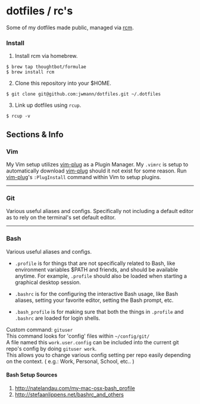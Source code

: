 # dotfiles / rc's

Some of my dotfiles made public, managed via [rcm][1].

### Install

1) Install rcm via homebrew.

```
$ brew tap thoughtbot/formulae
$ brew install rcm
```

2) Clone this repository into your $HOME.

```
$ git clone git@github.com:jwmann/dotfiles.git ~/.dotfiles
```

3) Link up dotfiles using `rcup`.

```
$ rcup -v
```

## Sections & Info

### Vim

My Vim setup utilizes [vim-plug][2] as a Plugin Manager.
My `.vimrc` is setup to automatically download [vim-plug][2] should it not exist for some reason.
Run [vim-plug][2]'s `:PlugInstall` command within Vim to setup plugins.

---

### Git

Various useful aliases and configs.
Specifically not including a default editor as to rely on the terminal's set default editor.

---

### Bash


Various useful aliases and configs.

- `.profile` is for things that are not specifically related to Bash, like environment variables $PATH and friends, and should be available anytime. For example, `.profile` should also be loaded when starting a graphical desktop session.

- `.bashrc` is for the configuring the interactive Bash usage, like Bash aliases, setting your favorite editor, setting the Bash prompt, etc.

- `.bash_profile` is for making sure that both the things in `.profile` and `.bashrc` are loaded for login shells.

Custom command: `gituser`  
This command looks for 'config' files within `~/config/git/`  
A file named this `work.user.config` can be included into the current git repo's config by doing `gituser work`.  
This allows you to change various config setting per repo easily depending on the context. ( e.g.: Work, Personal, School, etc.. )

#### Bash Setup Sources

1. http://natelandau.com/my-mac-osx-bash_profile
2. http://stefaanlippens.net/bashrc_and_others

[1]: https://github.com/thoughtbot/rcm 
[2]: https://github.com/junegunn/vim-plug
